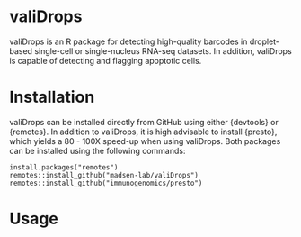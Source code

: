# valiDrops

valiDrops is an R package for detecting high-quality barcodes in droplet-based single-cell or single-nucleus RNA-seq datasets. In addition, valiDrops is capable of detecting and flagging apoptotic cells.

# Installation

valiDrops can be installed directly from GitHub using either {devtools} or {remotes}. In addition to valiDrops, it is high advisable to install {presto}, which yields a 80 - 100X speed-up when using valiDrops. Both packages can be installed using the following commands:

```{r}
install.packages("remotes")
remotes::install_github("madsen-lab/valiDrops")
remotes::install_github("immunogenomics/presto")
```

# Usage
